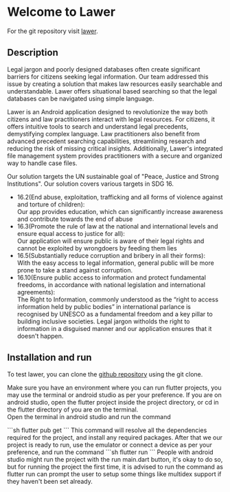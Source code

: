 # Welcome to Lawer

For the git repository visit [lawer](https://github.com/varnit-mittal/lawer/).

## Description

Legal jargon and poorly designed databases often create significant barriers for citizens seeking legal information. Our team addressed this issue by creating a solution that makes law resources easily searchable and understandable. Lawer offers situational based searching so that the legal databases can be navigated using simple language. 
<p>Lawer is an Android application designed to revolutionize the way both citizens and law practitioners interact with legal resources. For citizens, it offers intuitive tools to search and understand legal precedents, demystifying complex language. Law practitioners also benefit from advanced precedent searching capabilities, streamlining research and reducing the risk of missing critical insights. Additionally, Lawer's integrated file management system provides practitioners with a secure and organized way to handle case files.</p>
<p>
Our solution targets the UN sustainable goal of "Peace, Justice and Strong Institutions". Our solution covers various targets in SDG 16.
<ul>
<li>
16.2(End abuse, exploitation, trafficking and all forms of violence against and torture of children):<br>
Our app provides education, which can significantly increase awareness and contribute towards the end of abuse
</li>
<li>
16.3(Promote the rule of law at the national and international levels and ensure equal access to justice for all):<br>
Our application will ensure public is aware of their legal rights and cannot be exploited by wrongdoers by feeding them lies 
</li>
<li>
16.5(Substantially reduce corruption and bribery in all their forms):<br>
With the easy access to legal information, general public will be more prone to take a stand against corruption.
</li>
<li>
16.10(Ensure public access to information and protect fundamental freedoms, in accordance with national legislation and international agreements):<br>
The Right to Information, commonly understood as the “right to access information held by public bodies” in international parlance is recognised by UNESCO as a fundamental freedom and a key pillar to building inclusive societies. Legal jargon witholds the right to information in a disguised manner and our application ensures that it doesn't happen. 
</li>
</ul>
</p>

## Installation and run
To test lawer, you can clone the [github repository](https://github.com/varnit-mittal/lawer/) using the git clone.
<p>
Make sure you have an environment where you can run flutter projects, you may use the terminal or android studio as per your preference. If you are on android studio, open the flutter project inside the project directory, or cd in the flutter directory of you are on the terminal.<br>
Open the terminal in android studio and run the command 
</p> 
```sh
flutter pub get
```
This command will resolve all the dependencies required for the project, and install any required packages. After that we our project is ready to run, use the emulator or connect a device as per your preference, and run the command 
```sh
flutter run
```
People with android studio might run the project with the run main.dart button, it's okay to do so, but for running the project the first time, it is advised to run the command as flutter run can prompt the user to setup some things like multidex support if they haven't been set already.

